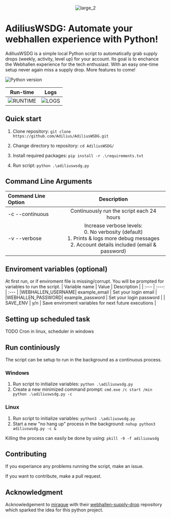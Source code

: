 <div align="center">

![large_2](https://user-images.githubusercontent.com/43440295/153767327-512a4741-143e-4720-90a7-c603393aba13.png)
 
</div>
 
# AdiliusWSDG: Automate your webhallen experience with Python!

AdiliusWSDG is a simple local Python script to automatically grab supply drops (weekly, activity, level up) for your account.
Its goal is to enchance the Webhallen experience for the tech enthusiast.
With an easy one-time setup never again miss a supply drop.
More features to come!

![Python version](https://img.shields.io/badge/python-v3.9.6-blue)


Run-time             |  Logs
:-------------------------:|:-------------------------:
![RUNTIME](https://user-images.githubusercontent.com/43440295/127823499-2a855c8f-ba7d-4f6b-b3aa-0a05f862e04a.gif)  |  ![LOGS](https://user-images.githubusercontent.com/43440295/134048866-0243ae2a-23a8-432a-acc8-a8d3ec1af201.png)






## Quick start
1. Clone repository: `git clone https://github.com/Adilius/AdiliusWSDG.git`

2. Change directory to repository: `cd AdiliusWSDG/`

3. Install required packages: `pip install -r .\requirements.txt`

4. Run script: `python .\adiliuswsdg.py`

## Command Line Arguments

| Command Line Option | Description |
|  :---  |  :---:  |
|-c --continuous| Continuously run the script each 24 hours |
|-v --verbose| Increase verbose levels: <br/>0. No verbosity (default) <br/>1. Prints & logs more debug messages <br/>2. Account details included (email & password) |


## Enviroment variables (optional)

At first run, or if enviroment file is missing/corrupt. You will be prompted for variables to run the script.
| Variable name | Value | Description |
| :---         |     :---:      |         :---  |
|WEBHALLEN_USERNAME| example_email     | Set your login email    |
|WEBHALLEN_PASSWORD| example_password     | Set your login password    |
| SAVE_ENV   | y/n    | Save enviroment variables for next future executions    |

## Setting up scheduled task
TODO
Cron in linux, scheduler in windows

## Run continiously
The script can be setup to run in the background as a continuous process.

### Windows
1. Run script to initialize variables: `python .\adiliuswsdg.py`
2. Create a new minimized command prompt: `cmd.exe /c start /min python .\adiliuswsdg.py -c`

### Linux
1. Run script to initialize variables: `python3 .\adiliuswsdg.py`
2. Start a new "no hang up" process in the background: `nohup python3 adiliuswsdg.py -c &`

Killing the process can easily be done by using: `pkill -9 -f adiliuswsdg`

## Contributing

If you experiance any problems running the script, make an issue.

If you want to contribute, make a pull request.

## Acknowledgment

Acknowledgement to [mirague](https://github.com/mirague) with their [webhallen-supply-drop](https://github.com/mirague/webhallen-supply-drop) repository which sparked the idea for this python project.
